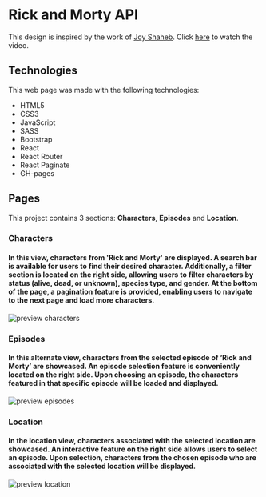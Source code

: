# Rick and Morty API
This design is inspired by the work of [Joy Shaheb](https://www.youtube.com/@JoyShaheb). Click [here](https://youtu.be/35QCQnohLg8?si=N_HZBDxinHVXTh3P) to watch the video.

## Technologies
This web page was made with the following technologies:
- HTML5
- CSS3
- JavaScript
- SASS
- Bootstrap
- React
- React Router
- React Paginate
- GH-pages

## Pages
This project contains 3 sections: **Characters**, **Episodes** and **Location**.

### Characters
#### In this view, characters from 'Rick and Morty' are displayed. A search bar is available for users to find their desired character. Additionally, a filter section is located on the right side, allowing users to filter characters by status (alive, dead, or unknown), species type, and gender. At the bottom of the page, a pagination feature is provided, enabling users to navigate to the next page and load more characters.
![preview characters](public/preview-characters.jpeg)

### Episodes
#### In this alternate view, characters from the selected episode of ‘Rick and Morty’ are showcased. An episode selection feature is conveniently located on the right side. Upon choosing an episode, the characters featured in that specific episode will be loaded and displayed.
![preview episodes](public/preview-episodes.jpeg)

### Location
#### In the location view, characters associated with the selected location are showcased. An interactive feature on the right side allows users to select an episode. Upon selection, characters from the chosen episode who are associated with the selected location will be displayed.
![preview location](public/preview-location.jpeg)
